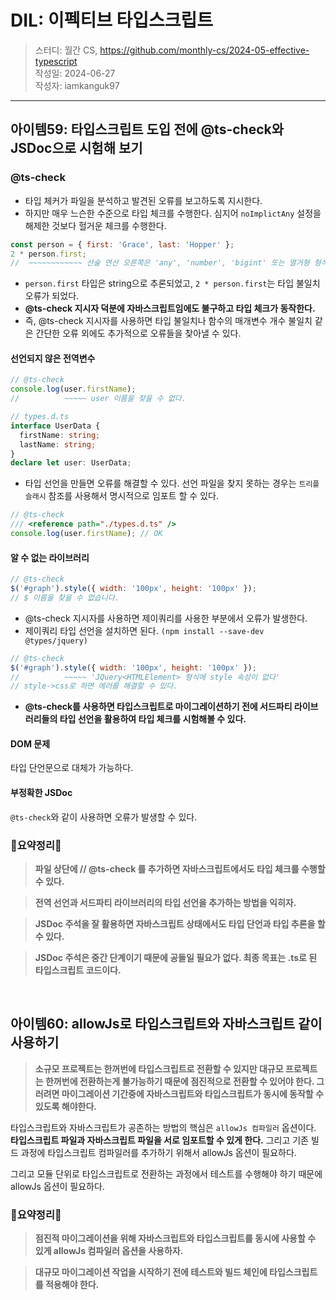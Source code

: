 # DIL: 이펙티브 타입스크립트

> 스터디: 월간 CS, https://github.com/monthly-cs/2024-05-effective-typescript  
> 작성일: 2024-06-27<br/>
> 작성자: iamkanguk97

---

## 아이템59: 타입스크립트 도입 전에 @ts-check와 JSDoc으로 시험해 보기

### @ts-check

- 타입 체커가 파일을 분석하고 발견된 오류를 보고하도록 지시한다.
- 하지만 매우 느슨한 수준으로 타입 체크를 수행한다. 심지어 `noImplictAny` 설정을 해제한 것보다 헐거운 체크를 수행한다.

```javascript
const person = { first: 'Grace', last: 'Hopper' };
2 * person.first;
//  ~~~~~~~~~~~~ 산술 연산 오른쪽은 'any', 'number', 'bigint' 또는 열거형 형식어야한다.
```

- `person.first` 타입은 string으로 추론되었고, `2 * person.first`는 타입 불일치 오류가 되었다.
- **@ts-check 지시자 덕분에 자바스크립트임에도 불구하고 타입 체크가 동작한다.**
- 즉, @ts-check 지시자를 사용하면 타입 불일치나 함수의 매개변수 개수 불일치 같은 간단한 오류 외에도 추가적으로 오류들을 찾아낼 수 있다.

#### 선언되지 않은 전역변수

```typescript
// @ts-check
console.log(user.firstName);
//          ~~~~~ user 이름을 찾을 수 없다.

// types.d.ts
interface UserData {
  firstName: string;
  lastName: string;
}
declare let user: UserData;
```

- 타입 선언을 만들면 오류를 해결할 수 있다. 선언 파일을 찾지 못하는 경우는 `트리플 슬래시` 참조를 사용해서 명시적으로 임포트 할 수 있다.

```typescript
// @ts-check
/// <reference path="./types.d.ts" />
console.log(user.firstName); // OK
```

#### 알 수 없는 라이브러리

```javascript
// @ts-check
$('#graph').style({ width: '100px', height: '100px' });
// $ 이름을 찾을 수 없습니다.
```

- @ts-check 지시자를 사용하면 제이쿼리를 사용한 부분에서 오류가 발생한다.
- 제이쿼리 타입 선언을 설치하면 된다. `(npm install --save-dev @types/jquery)`

```javascript
// @ts-check
$('#graph').style({ width: '100px', height: '100px' });
//          ~~~~~ 'JQuery<HTMLElement> 형식에 style 속성이 없다'
// style->css로 하면 에러를 해결할 수 있다.
```

- **@ts-check를 사용하면 타입스크립트로 마이그레이션하기 전에 서드파티 라이브러리들의 타입 선언을 활용하여 타입 체크를 시험해볼 수 있다.**

#### DOM 문제

타입 단언문으로 대체가 가능하다.

#### 부정확한 JSDoc

`@ts-check`와 같이 사용하면 오류가 발생할 수 있다.

### 🤔요약정리🤔

> **파일 상단에 // @ts-check 를 추가하면 자바스크립트에서도 타입 체크를 수행할 수 있다.**

> **전역 선언과 서드파티 라이브러리의 타입 선언을 추가하는 방법을 익히자.**

> **JSDoc 주석을 잘 활용하면 자바스크립트 상태에서도 타입 단언과 타입 추론을 할 수 있다.**

> **JSDoc 주석은 중간 단계이기 때문에 공들일 필요가 없다. 최종 목표는 .ts로 된 타입스크립트 코드이다.**

<br/>

## 아이템60: allowJs로 타입스크립트와 자바스크립트 같이 사용하기

> **소규모 프로젝트는 한꺼번에 타입스크립트로 전환할 수 있지만 대규모 프로젝트는 한꺼번에 전환하는게 불가능하기 때문에 점진적으로 전환할 수 있어야 한다. 그러려면 마이그레이션 기간중에 자바스크립트와 타입스크립트가 동시에 동작할 수 있도록 해야한다.**

타입스크립트와 자바스크립트가 공존하는 방법의 핵심은 `allowJs 컴파일러` 옵션이다. **타입스크립트 파일과 자바스크립트 파일을 서로 임포트할 수 있게 한다.** 그리고 기존 빌드 과정에 타입스크립트 컴파일러를 추가하기 위해서 allowJs 옵션이 필요하다.

그리고 모듈 단위로 타입스크립트로 전환하는 과정에서 테스트를 수행해야 하기 때문에 allowJs 옵션이 필요하다.

### 🤔요약정리🤔

> **점진적 마이그레이션을 위해 자바스크립트와 타입스크립트를 동시에 사용할 수 있게 allowJs 컴파일러 옵션을 사용하자.**

> **대규모 마이그레이션 작업을 시작하기 전에 테스트와 빌드 체인에 타입스크립트를 적용해야 한다.**
